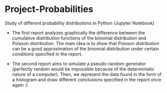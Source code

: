 # Project-Probabilities
Study of different probability distributions in Python (Jupyter Notebook)

- The first report analyzes graphically the difference between the cumulative distribution functions of the binomial distribution and Poisson distribution.
The main idea is to show that Poisson distribution can be a good approximation of the binomial distribution under certain conditions specified in the report.

- The second report aims to simulate a pseudo-random generator (perfectly random would be impossible because of the deterministic nature of a computer). Then, we represent the data found in the form of a histogram and draw different conclusions specified in the report once again :)


